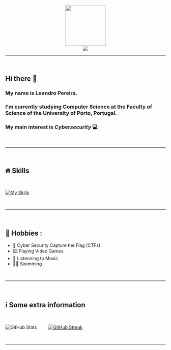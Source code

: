 <p align="center">
  <img src="https://github.com/LeoPer02/LeoPer02/assets/101013606/cad0d6d4-3f95-401d-aea0-8757d3e5c9c1" class="center" width="128" />
  <br/>
  <img src="https://komarev.com/ghpvc/?username=LeoPer02">
</p>


---

<br/>

## Hi there 👋

### My name is Leandro Pereira.

### I'm currently studying Computer Science at the Faculty of Science of the University of Porto, Portugal.

### My main interest is ***Cybersecurity*** 💻 

<br/>

---

<br/>

## 🔥 Skills

<br/>

[![My Skills](https://skillicons.dev/icons?i=cpp,c,python,mysql,java,js,haskell,bash)](https://skillicons.dev)

<br/>

---

<br/>

## 🏀 Hobbies :

- 🏴 Cyber Security Capture the Flag (CTFs) 
- ⌨️ Playing Video Games
- 🎵 Listenning to Music
- 🏊‍♂️ Swimming

<br/>

---

<br/>

## ℹ️ Some extra information

<br/>

![GitHub Stats](https://github-readme-stats.vercel.app/api?username=LeoPer02&show_icons=true&theme=blueberry) &nbsp; &nbsp; &nbsp; &nbsp;
[![GitHub Streak](https://github-readme-streak-stats.herokuapp.com?user=LeoPer02&theme=blueberry&date_format=M%20j%5B%2C%20Y%5D)](https://git.io/streak-stats)  &nbsp;

<br/>

---
